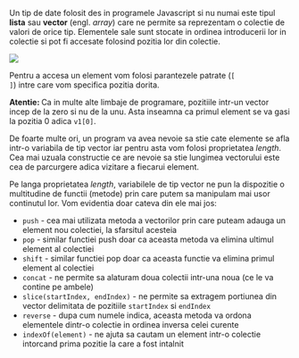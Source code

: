 Un tip de date folosit des in programele Javascript si nu numai este tipul <strong>lista</strong> sau <strong>vector</strong> (engl. <em>array</em>) care ne permite sa reprezentam o colectie de valori de orice tip. Elementele sale sunt stocate in ordinea introducerii lor in colectie si pot fi accesate folosind pozitia lor din colectie.

<img src="../wp-content/uploads/2023/img/vectori0.png" class="img-box">

Pentru a accesa un element vom folosi parantezele patrate (<code>[ ]</code>) intre care vom specifica pozitia dorita.

<p class="attention-box"><strong>Atentie: </strong>Ca in multe alte limbaje de programare, pozitiile intr-un vector incep de la zero si nu de la unu. Asta inseamna ca primul element se va gasi la pozitia 0 adica <code>v1[0]</code>.</p>

<div class="algovis" config-id="vectori-basics.json" av-selected="0"></div>

De foarte multe ori, un program va avea nevoie sa stie cate elemente se afla intr-o variabila de tip vector iar pentru asta vom folosi proprietatea <em>length</em>. Cea mai uzuala constructie ce are nevoie sa stie lungimea vectorului este cea de parcurgere adica vizitare a fiecarui element.

<div class="algovis" config-id="vectori-basics.json" av-selected="1"></div>

Pe langa proprietatea <em>length</em>, variabilele de tip vector ne pun la dispozitie o multitudine de functii (metode) prin care putem sa manipulam mai usor continutul lor. Vom evidentia doar cateva din ele mai jos:
- <code>push</code> - cea mai utilizata metoda a vectorilor prin care puteam adauga un element nou colectiei, la sfarsitul acesteia
- <code>pop</code> - similar functiei push doar ca aceasta metoda va elimina ultimul element al colectiei
- <code>shift</code> - similar functiei pop doar ca aceasta functie va elimina primul element al colectiei
- <code>concat</code> - ne permite sa alaturam doua colectii intr-una noua (ce le va contine pe ambele)
- <code>slice(startIndex, endIndex)</code> - ne permite sa extragem portiunea din vector delimitata de pozitiile <code>startIndex</code> si <code>endIndex</code>
- <code>reverse</code> - dupa cum numele indica, aceasta metoda va ordona elementele dintr-o colectie in ordinea inversa celei curente
- <code>indexOf(element)</code> - ne ajuta sa cautam un element intr-o colectie intorcand prima pozitie la care a fost intalnit

<div class="algovis" config-id="vectori-basics.json" av-selected="2"></div>
